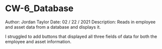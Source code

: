 # CW-6_Database

Author: Jordan Taylor
Date: 02 / 22 / 2021
Description: Reads in employee and asset data from a database and displays it.

I struggled to add buttons that displayed all three fields of data for both the employee and asset information.

